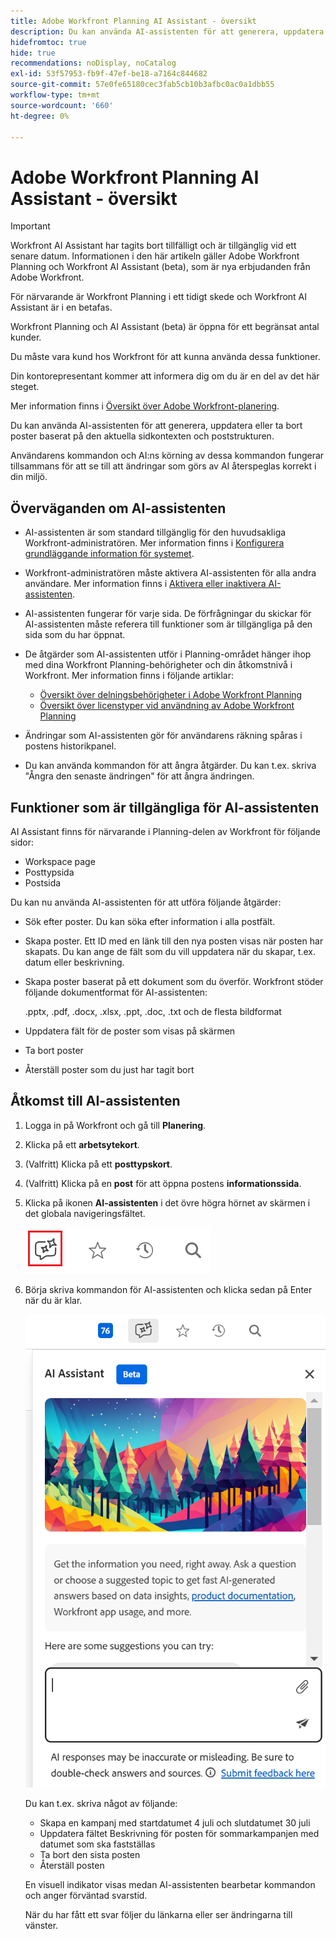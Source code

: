 ```yaml
---
title: Adobe Workfront Planning AI Assistant - översikt
description: Du kan använda AI-assistenten för att generera, uppdatera eller ta bort poster baserat på den aktuella sidkontexten och poststrukturen. Användarens kommandon och AI:ns körning av dessa kommandon fungerar tillsammans för att se till att ändringar som görs av AI återspeglas korrekt i din miljö.
hidefromtoc: true
hide: true
recommendations: noDisplay, noCatalog
exl-id: 53f57953-fb9f-47ef-be18-a7164c844682
source-git-commit: 57e0fe65180cec3fab5cb10b3afbc0ac0a1dbb55
workflow-type: tm+mt
source-wordcount: '660'
ht-degree: 0%

---
```


# Adobe Workfront Planning AI Assistant - översikt

<!-- update metadata above at GA-->

>[!IMPORTANT]
>
><span class="preview">Workfront AI Assistant har tagits bort tillfälligt och är tillgänglig vid ett senare datum.</span>
>Informationen i den här artikeln gäller Adobe Workfront Planning och Workfront AI Assistant (beta), som är nya erbjudanden från Adobe Workfront.
>
>För närvarande är Workfront Planning i ett tidigt skede och Workfront AI Assistant är i en betafas.
>
>Workfront Planning och AI Assistant (beta) är öppna för ett begränsat antal kunder.
>
>Du måste vara kund hos Workfront för att kunna använda dessa funktioner.
>
>Din kontorepresentant kommer att informera dig om du är en del av det här steget.
>
>Mer information finns i [Översikt över Adobe Workfront-planering](/help/quicksilver/planning/general/planning-overview.md).

Du kan använda AI-assistenten för att generera, uppdatera eller ta bort poster baserat på den aktuella sidkontexten och poststrukturen.

Användarens kommandon och AI:ns körning av dessa kommandon fungerar tillsammans för att se till att ändringar som görs av AI återspeglas korrekt i din miljö.

## Överväganden om AI-assistenten

* AI-assistenten är som standard tillgänglig för den huvudsakliga Workfront-administratören. Mer information finns i [Konfigurera grundläggande information för systemet](/help/quicksilver/administration-and-setup/get-started-wf-administration/configure-basic-info.md).

* Workfront-administratören måste aktivera AI-assistenten för alla andra användare. Mer information finns i [Aktivera eller inaktivera AI-assistenten](/help/quicksilver/workfront-basics/ai-assistant/enable-or-disable-assistant.md).

* AI-assistenten fungerar för varje sida. De förfrågningar du skickar för AI-assistenten måste referera till funktioner som är tillgängliga på den sida som du har öppnat.

* De åtgärder som AI-assistenten utför i Planning-området hänger ihop med dina Workfront Planning-behörigheter och din åtkomstnivå i Workfront. Mer information finns i följande artiklar:

   * [Översikt över delningsbehörigheter i Adobe Workfront Planning](/help/quicksilver/planning/access/sharing-permissions-overview.md)
   * [Översikt över licenstyper vid användning av Adobe Workfront Planning](/help/quicksilver/planning/access/license-type-overview.md)

* Ändringar som AI-assistenten gör för användarens räkning spåras i postens historikpanel.

* Du kan använda kommandon för att ångra åtgärder. Du kan t.ex. skriva &quot;Ångra den senaste ändringen&quot; för att ångra ändringen.

## Funktioner som är tillgängliga för AI-assistenten

AI Assistant finns för närvarande i Planning-delen av Workfront för följande sidor:

* Workspace page
* Posttypsida
* Postsida

Du kan nu använda AI-assistenten för att utföra följande åtgärder:

* Sök efter poster. Du kan söka efter information i alla postfält.
* Skapa poster. Ett ID med en länk till den nya posten visas när posten har skapats. Du kan ange de fält som du vill uppdatera när du skapar, t.ex. datum eller beskrivning.
* Skapa poster baserat på ett dokument som du överför. Workfront stöder följande dokumentformat för AI-assistenten:

  .pptx, .pdf, .docx, .xlsx, .ppt, .doc, .txt och de flesta bildformat
* Uppdatera fält för de poster som visas på skärmen
* Ta bort poster
* Återställ poster som du just har tagit bort

## Åtkomst till AI-assistenten

1. Logga in på Workfront och gå till **Planering**.

1. Klicka på ett **arbetsytekort**.

1. (Valfritt) Klicka på ett **posttypskort**.

1. (Valfritt) Klicka på en **post** för att öppna postens **informationssida**.

1. Klicka på ikonen **AI-assistenten** i det övre högra hörnet av skärmen i det globala navigeringsfältet.

   ![](assets/ai-assistant-icon-highlighted.png)

1. Börja skriva kommandon för AI-assistenten och klicka sedan på Enter när du är klar.

   ![](assets/ai-assistant-panel-with-empty-command-box.png)

   Du kan t.ex. skriva något av följande:

   * Skapa en kampanj med startdatumet 4 juli och slutdatumet 30 juli
   * Uppdatera fältet Beskrivning för posten för sommarkampanjen med datumet som ska fastställas
   * Ta bort den sista posten
   * Återställ posten

   En visuell indikator visas medan AI-assistenten bearbetar kommandon och anger förväntad svarstid.

   När du har fått ett svar följer du länkarna eller ser ändringarna till vänster.
